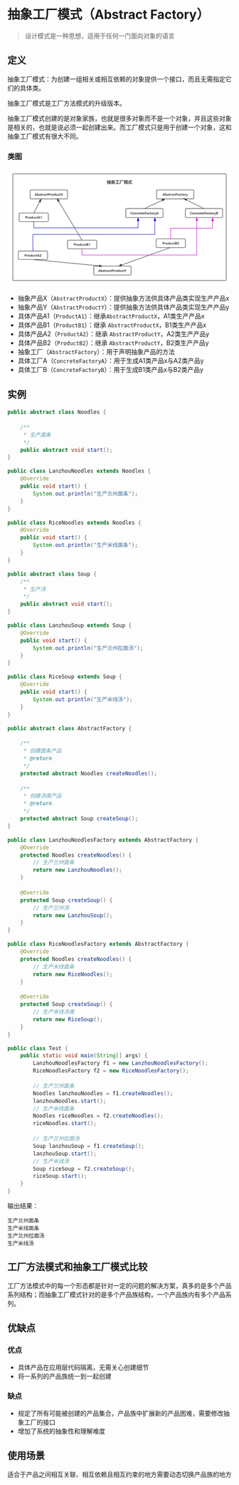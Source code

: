 # 抽象工厂模式（Abstract Factory）

> 设计模式是一种思想，适用于任何一门面向对象的语言


## 定义

抽象工厂模式：为创建一组相关或相互依赖的对象提供一个接口，而且无需指定它们的具体类。

抽象工厂模式是工厂方法模式的升级版本。

抽象工厂模式创建的是对象家族，也就是很多对象而不是一个对象，并且这些对象是相关的，也就是说必须一起创建出来。而工厂模式只是用于创建一个对象，这和抽象工厂模式有很大不同。

### 类图

![抽象工厂模式](./images/抽象工厂模式.png)

- 抽象产品X（`AbstractProductX`）：提供抽象方法供具体产品类实现生产产品x
- 抽象产品Y（`AbstractProductY`）：提供抽象方法供具体产品类实现生产产品y
- 具体产品A1（`ProductA1`）：继承`AbstractProductX`，A1类生产产品x
- 具体产品B1（`ProductB1`）：继承 `AbstractProductX`，B1类生产产品x
- 具体产品A2（`ProductA2`）：继承 `AbstractProductY`，A2类生产产品y
- 具体产品B2（`ProductB2`）：继承 `AbstractProductY`，B2类生产产品y
- 抽象工厂（`AbstractFactory`）：用于声明抽象产品的方法
- 具体工厂A（`ConcreteFactoryA`）：用于生成A1类产品x与A2类产品y
- 具体工厂B（`ConcreteFactoryB`）：用于生成B1类产品x与B2类产品y


## 实例

```java
public abstract class Noodles {

    /**
     * 生产面条
     */
    public abstract void start();
}
```

```java
public class LanzhouNoodles extends Noodles {
    @Override
    public void start() {
        System.out.println("生产兰州面条");
    }
}
```

```java
public class RiceNoodles extends Noodles {
    @Override
    public void start() {
        System.out.println("生产米线面条");
    }
}
```

```java
public abstract class Soup {
    /**
     * 生产汤
     */
    public abstract void start();
}
```

```java
public class LanzhouSoup extends Soup {
    @Override
    public void start() {
        System.out.println("生产兰州拉面汤");
    }
}
```

```java
public class RiceSoup extends Soup {
    @Override
    public void start() {
        System.out.println("生产米线汤");
    }
}
```

```java
public abstract class AbstractFactory {

    /**
     * 创建面条产品
     * @return
     */
    protected abstract Noodles createNoodles();

    /**
     * 创建汤类产品
     * @return
     */
    protected abstract Soup createSoup();
}
```

```java
public class LanzhouNoodlesFactory extends AbstractFactory {
    @Override
    protected Noodles createNoodles() {
        // 生产兰州面条
        return new LanzhouNoodles();
    }

    @Override
    protected Soup createSoup() {
        // 生产兰州汤
        return new LanzhouSoup();
    }
}
```

```java
public class RiceNoodlesFactory extends AbstractFactory {
    @Override
    protected Noodles createNoodles() {
        // 生产米线面条
        return new RiceNoodles();
    }

    @Override
    protected Soup createSoup() {
        // 生产米线汤类
        return new RiceSoup();
    }
}
```

```java
public class Test {
    public static void main(String[] args) {
        LanzhouNoodlesFactory f1 = new LanzhouNoodlesFactory();
        RiceNoodlesFactory f2 = new RiceNoodlesFactory();

        // 生产兰州面条
        Noodles lanzhouNoodles = f1.createNoodles();
        lanzhouNoodles.start();
        // 生产米线面条
        Noodles riceNoodles = f2.createNoodles();
        riceNoodles.start();

        // 生产兰州拉面汤
        Soup lanzhouSoup = f1.createSoup();
        lanzhouSoup.start();
        // 生产米线汤
        Soup riceSoup = f2.createSoup();
        riceSoup.start();
    }
}
```

输出结果：

```shell
生产兰州面条
生产米线面条
生产兰州拉面汤
生产米线汤
```

## 工厂方法模式和抽象工厂模式比较

工厂方法模式中的每一个形态都是针对一定的问题的解决方案，真多的是多个产品系列结构；而抽象工厂模式针对的是多个产品族结构，一个产品族内有多个产品系列。

## 优缺点

### 优点

- 具体产品在应用层代码隔离，无需关心创建细节
- 将一系列的产品族统一到一起创建

### 缺点

- 规定了所有可能被创建的产品集合，产品族中扩展新的产品困难，需要修改抽象工厂的接口
- 增加了系统的抽象性和理解难度

## 使用场景

适合于产品之间相互关联、相互依赖且相互约束的地方需要动态切换产品族的地方
